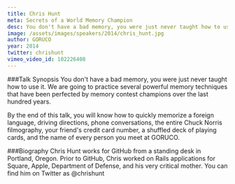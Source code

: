 ```yaml
---
title: Chris Hunt
meta: Secrets of a World Memory Champion
desc: You don't have a bad memory, you were just never taught how to use it. We are going to practice several powerful memory techniques that have been perfected by memory contest champions over the last hundred years.
image: /assets/images/speakers/2014/chris_hunt.jpg
author: GORUCO
year: 2014
twitter: chrishunt
vimeo_video_id: 102226408
---
```


###Talk Synopsis
You don't have a bad memory, you were just never taught how to use it. We are going to practice several powerful memory techniques that have been perfected by memory contest champions over the last hundred years.

By the end of this talk, you will know how to quickly memorize a foreign language, driving directions, phone conversations, the entire Chuck Norris filmography, your friend's credit card number, a shuffled deck of playing cards, and the name of every person you meet at GORUCO.


###Biography
Chris Hunt works for GitHub from a standing desk in Portland, Oregon. Prior to GitHub, Chris worked on Rails applications for Square, Apple, Department of Defense, and his very critical mother. You can find him on Twitter as @chrishunt

